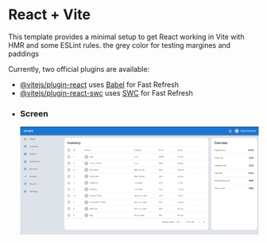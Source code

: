 # React + Vite

This template provides a minimal setup to get React working in Vite with HMR and some ESLint rules.
the grey color for testing margines and paddings

Currently, two official plugins are available:

- [@vitejs/plugin-react](https://github.com/vitejs/vite-plugin-react/blob/main/packages/plugin-react/README.md) uses [Babel](https://babeljs.io/) for Fast Refresh
- [@vitejs/plugin-react-swc](https://github.com/vitejs/vite-plugin-react-swc) uses [SWC](https://swc.rs/) for Fast Refresh
- ### Screen
  ![click me](https://github.com/IMDADMI/inventory-management-system/blob/home-part/src/assets/Home.PNG?raw=true)
